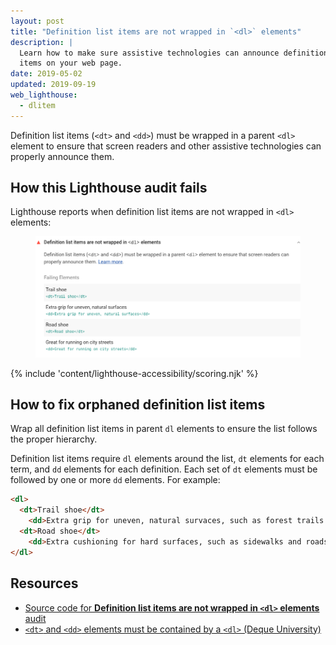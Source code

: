 ```yaml
---
layout: post
title: "Definition list items are not wrapped in `<dl>` elements"
description: |
  Learn how to make sure assistive technologies can announce definition list
  items on your web page.
date: 2019-05-02
updated: 2019-09-19
web_lighthouse:
  - dlitem
---
```


Definition list items (`<dt>` and `<dd>`) must be wrapped
in a parent `<dl>` element
to ensure that screen readers and other assistive technologies
can properly announce them.

## How this Lighthouse audit fails

Lighthouse reports when definition list items are not wrapped in `<dl>` elements:

<figure class="w-figure">
  <img class="w-screenshot" src="dlitem.png" alt="Lighthouse audit showing definition list items are not wrapped in <dl> elements">
</figure>

{% include 'content/lighthouse-accessibility/scoring.njk' %}

## How to fix orphaned definition list items

Wrap all definition list items in parent `dl` elements
to ensure the list follows the proper hierarchy.

Definition list items require `dl` elements around the list,
`dt` elements for each term, and `dd` elements for each definition.
Each set of `dt` elements must be followed by one or more `dd` elements.
For example:

```html
<dl>
  <dt>Trail shoe</dt>
    <dd>Extra grip for uneven, natural survaces, such as forest trails.</dd>
  <dt>Road shoe</dt>
    <dd>Extra cushioning for hard surfaces, such as sidewalks and roads.</dd>
</dl>
```

## Resources

- [Source code for **Definition list items are not wrapped in `<dl>` elements** audit](https://github.com/GoogleChrome/lighthouse/blob/master/lighthouse-core/audits/accessibility/dlitem.js)
- [`<dt>` and `<dd>` elements must be contained by a `<dl>` (Deque University)](https://dequeuniversity.com/rules/axe/3.1/dlitem)
